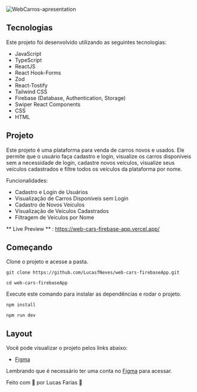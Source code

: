 

![WebCarros-apresentation](https://github.com/LucasfNeves/web-cars-firebaseApp/assets/136910031/66b34eed-6ff2-44c1-9305-6651deb9f537)

## Tecnologias
Este projeto foi desenvolvido utilizando as seguintes tecnologias:

- JavaScript
- TypeScript
- ReactJS
- React Hook-Forms
- Zod
- React-Tostify
- Tailwind CSS
- Firebase (Database, Authentication, Storage)
- Swiper React Components
- CSS
- HTML

## Projeto
Este projeto é uma plataforma para venda de carros novos e usados. Ele permite que o usuário faça cadastro e login, visualize os carros disponíveis sem a necessidade de login, cadastre novos veículos, visualize seus veículos cadastrados e filtre todos os veículos da plataforma por nome.

Funcionalidades:

- Cadastro e Login de Usuários
- Visualização de Carros Disponíveis sem Login
- Cadastro de Novos Veículos
- Visualização de Veículos Cadastrados
- Filtragem de Veículos por Nome

** Live Preview ** : https://web-cars-firebase-app.vercel.app/

## Começando
Clone o projeto e acesse a pasta.

```
git clone https://github.com/LucasfNeves/web-cars-firebaseApp.git

cd web-cars-firebaseApp
```

Execute este comando para instalar as dependências e rodar o projeto.

```
npm install

npm run dev
```

 ## Layout
Você pode visualizar o projeto pelos links abaixo:

- [Figma](https://www.figma.com/file/Lf0z6tLiFPDOX6ILuDYRlx/Projeto-WebCarros?type=design&node-id=0%3A1&mode=design&t=4eYf2VXLc1gDJd27-1)

Lembrando que é necessário ter uma conta no [Figma](https://www.figma.com/login?is_not_gen_0=true) para acessar.

Feito com 💜 por Lucas Farias 👋
